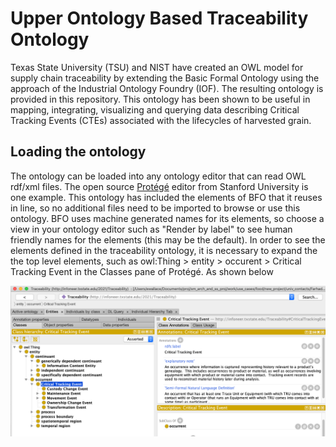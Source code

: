 # Upper Ontology Based Traceability Ontology
Texas State University (TSU) and NIST have created an OWL model for supply chain traceability by extending the Basic Formal Ontology using the approach of the Industrial Ontology Foundry (IOF). The resulting ontology is provided in this repository. This ontology has been shown to be useful in mapping, integrating, visualizing and querying data describing Critical Tracking Events (CTEs) associated with the lifecycles of harvested grain.
## Loading the ontology
The ontology can be loaded into any ontology editor that can read OWL rdf/xml files.  The open source [Protégé](https://protege.stanford.edu) editor from Stanford University is one example.  This ontology has included the elements of BFO that it reuses in line, so no additional files need to be imported to browse or use this ontology. BFO uses machine generated names for its elements, so choose a view in your ontology editor such as "Render by label" to see human friendly names for the elements (this may be the default). In order to see the elements defined in the traceability ontology, it is necessary to expand the the top level elements, such as owl:Thing > entity > occurent > Critical Tracking Event in the Classes pane of Protégé.   As shown below

![Protege example](./ExpandedClassesEg4txt-ont.png)
